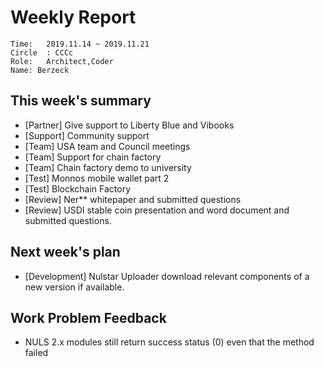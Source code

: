 # Weekly Report 
```
Time: 	2019.11.14 ~ 2019.11.21
Circle	: CCCc
Role:	Architect,Coder
Name: Berzeck
```
## This week's summary

- [Partner]  Give support to Liberty Blue and Vibooks
- [Support] Community support
- [Team] USA team and Council meetings
- [Team] Support for chain factory
- [Team] Chain factory demo to university
- [Test] Monnos mobile wallet part 2
- [Test] Blockchain Factory
- [Review] Ner** whitepaper and submitted questions
- [Review] USDI stable coin presentation and word document and submitted questions.
 
## Next week's plan

- [Development]  Nulstar Uploader download relevant components of a new version if available.

## Work Problem Feedback

- NULS 2.x modules still return success status (0) even that the method failed


